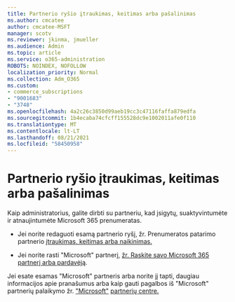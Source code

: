 ```yaml
---
title: Partnerio ryšio įtraukimas, keitimas arba pašalinimas
ms.author: cmcatee
author: cmcatee-MSFT
manager: scotv
ms.reviewer: jkinma, jmueller
ms.audience: Admin
ms.topic: article
ms.service: o365-administration
ROBOTS: NOINDEX, NOFOLLOW
localization_priority: Normal
ms.collection: Adm_O365
ms.custom:
- commerce_subscriptions
- "9001683"
- "3748"
ms.openlocfilehash: 4a2c26c3850d99aeb19cc3c47116faffa879edfa
ms.sourcegitcommit: 1b4ecaba74cfcff155528dc9e1002011afe0f110
ms.translationtype: MT
ms.contentlocale: lt-LT
ms.lasthandoff: 08/21/2021
ms.locfileid: "58450958"
---
```

# <a name="add-change-or-remove-a-partner-relationship"></a>Partnerio ryšio įtraukimas, keitimas arba pašalinimas

Kaip administratorius, galite dirbti su partneriu, kad įsigytų, suaktyvintumėte ir atnaujintumėte Microsoft 365 prenumeratas. 

- Jei norite redaguoti esamą partnerio ryšį, žr. Prenumeratos patarimo partnerio [įtraukimas, keitimas arba naikinimas.](https://docs.microsoft.com/microsoft-365/admin/misc/add-partner)

- Jei norite rasti "Microsoft" partnerį, [žr. Raskite savo Microsoft 365 partnerį arba pardavėją](https://docs.microsoft.com/microsoft-365/admin/manage/find-your-partner-or-reseller).

Jei esate esamas "Microsoft" partneris arba norite jį tapti, daugiau informacijos apie pranašumus arba kaip gauti pagalbos iš "Microsoft" partnerių palaikymo žr. ["Microsoft"](https://support.microsoft.com/help/4499930/partner-center-overview) [partnerių centre.](https://aka.ms/partnersupport)
